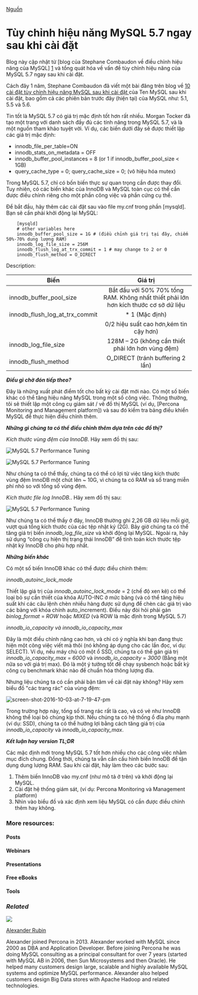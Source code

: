 
[Nguồn](https://www.percona.com/blog/2016/10/12/mysql-5-7-performance-tuning-immediately-after-installation/ "Permalink to MySQL 5.7 Performance Tuning Immediately After Installation")

# Tùy chỉnh hiệu năng MySQL 5.7 ngay sau khi cài đặt

Blog này cập nhật từ [blog của Stephane Combaudon về điều chỉnh hiệu năng của MySQL] [1] và tổng quát hóa về vấn đề tùy chỉnh hiệu năng của MySQL 5.7 ngay sau khi cài đặt.

Cách đây 1 năm, Stephane Combaudon đã viết một bài đăng trên blog về [10 cài đặt tùy chỉnh hiệu năng MySQL sau khi cài đặt ][1] của Ten MySQL sau khi cài đặt, bao gồm cả các phiên bản trước đây (hiện tại) của MySQL như: 5.1, 5.5 và 5.6.

Tin tốt là MySQL 5.7 có giá trị mặc định tốt hơn rất nhiều. Morgan Tocker đã tạo một trang với danh sách đầy đủ các tính năng trong MySQL 5.7, và là một nguồn tham khảo tuyệt vời. Ví dụ, các biến dưới đây sẽ được thiết lập các giá trị mặc định: 

* innodb_file_per_table=ON
* innodb_stats_on_metadata = OFF
* innodb_buffer_pool_instances = 8 (or 1 if innodb_buffer_pool_size < 1GB)
* query_cache_type = 0; query_cache_size = 0; (vô hiệu hóa mutex)

Trong MySQL 5.7, chỉ có bốn biến thực sự quan trọng cần được thay đổi. Tuy nhiên, có các biến khác của InnoDB và MySQL toàn cục có thể cần được điều chỉnh riêng cho một phần công việc và phần cứng cụ thể.

Để bắt đầu, hãy thêm các cài đặt sau vào file my.cnf trong phần [mysqld]. Bạn sẽ cần phải khởi động lại MySQL:

```
    [mysqld]
    # other variables here
    innodb_buffer_pool_size = 1G # (điều chỉnh giá trị tại đây, chiếm 50%-70% dung lượng RAM)
    innodb_log_file_size = 256M
    innodb_flush_log_at_trx_commit = 1 # may change to 2 or 0
    innodb_flush_method = O_DIRECT
```
Description:

| Biến |  Giá trị | 
| ------------- |:-------------:| 
| innodb_buffer_pool_size |  Bắt đầu với 50% 70% tổng RAM. Không nhất thiết phải lớn hơn kích thước cơ sở dữ liệu|  
| innodb_flush_log_at_trx_commit | * 1   (Mặc định) 
|                                |0/2 hiệu suất cao hơn,kém tin cậy hơn)|  
| innodb_log_file_size |  128M – 2G (không cần thiết phải lớn hơn vùng đệm) |  
| innodb_flush_method |  O_DIRECT (tránh buffering 2 lần) |  

_**Điều gì chờ đón tiếp theo?**_

Đây là những xuất phát điểm tốt cho bất kỳ cài đặt mới nào. Có một số biến khác có thể tăng hiệu năng MySQL trong một số công việc. Thông thường, tôi sẽ thiết lập một công cụ giám sát / vẽ đồ thị MySQL (ví dụ, [Percona Monitoring and Management platform]) và sau đó kiểm tra bảng điều khiển MySQL để thực hiện điều chỉnh thêm.

_**Những gì chúng ta có thể điều chỉnh thêm dựa trên các đồ thị?**_

_Kích thước vùng đệm của InnoDB_. Hãy xem đồ thị sau:

![MySQL 5.7 Performance Tuning][4]

![MySQL 5.7 Performance Tuning][5]

Như chúng ta có thể thấy, chúng ta có thể có lợi từ việc tăng kích thước vùng đệm InnoDB một chút lên ~ 10G, vì chúng ta có RAM và số trang miễn phí nhỏ so với tổng số vùng đệm.

_Kích thước file log InnoDB._. Hãy xem đồ thị sau:

![MySQL 5.7 Performance Tuning][6]

Như chúng ta có thể thấy ở đây, InnoDB thường ghi 2,26 GB dữ liệu mỗi giờ, vượt quá tổng kích thước của các tệp nhật ký (2G). Bây giờ chúng ta có thể tăng giá trị biến _innodb_log_file_size_ và khởi động lại MySQL. Ngoài ra, hãy sử dụng “công cụ hiện thị trạng thái InnoDB” để tính toán kích thước tệp nhật ký InnoDB cho phù hợp nhất.

_**Những biến khác**_

Có một số biến InnoDB khác có thể được điều chỉnh thêm:

_innodb_autoinc_lock_mode_

Thiết lập giá trị của _innodb_autoinc_lock_mode_ = 2 (chế độ xen kẽ) có thể loại bỏ sự cần thiết của khóa AUTO-INC ở mức bảng (và có thể tăng hiệu suất khi các câu lệnh chèn nhiều hàng được sử dụng để chèn các giá trị vào các bảng với khóa chính auto_increment). Điều này đòi hỏi phải gán  _binlog_format_ = _ROW_ hoặc _MIXED_ (và ROW là mặc định trong MySQL 5.7)

_innodb_io_capacity _và_ innodb_io_capacity_max_

Đây là một điều chỉnh nâng cao hơn, và chỉ có ý nghĩa khi bạn đang thực hiện một công việc viết mà thôi (nó không áp dụng cho các lần đọc, ví dụ: SELECT). Ví dụ, nếu máy chủ có một ổ SSD, chúng ta có thể gán giá trị _innodb_io_capacity_max_ = _6000_ và _innodb_io_capacity_ = _3000_ (Bằng một nữa so với giá trị max). Đó là một ý tưởng tốt để chạy sysbench hoặc bất kỳ công cụ benchmark khác nào để chuẩn hóa thông lượng đĩa.

Nhưng liệu chúng ta có cần phải bận tâm về cài đặt này không? Hãy xem biểu đồ "các trang rác" của vùng đệm:

![screen-shot-2016-10-03-at-7-19-47-pm][10]

Trong trường hợp này, tổng số trang rác rất là cao, và có vẻ như InnoDB không thể loại bỏ chúng kịp thời. Nếu chúng ta có hệ thống ổ đĩa phụ mạnh (ví dụ:  SSD), chúng ta có thể hưởng lợi bằng cách tăng giá trị của _innodb_io_capacity_ và _innodb_io_capacity_max_.

_**Kết luận hay version TL;DR**_

Các mặc định mới trong MySQL 5.7 tốt hơn nhiều cho các công việc nhằm mục đích chung. Đồng thời, chúng ta vẫn cần cấu hình biến InnoDB để tận dụng dung lượng RAM. Sau khi cài đặt, hãy làm theo các bước sau:

1. Thêm biến InnoDB vào my.cnf (như mô tả ở trên) và khởi động lại MySQL.
2. Cài đặt hệ thống giám sát, (ví dụ: Percona Monitoring và Management platform)
3. Nhìn vào biểu đồ và xác định xem liệu MySQL có cần được điều chỉnh thêm hay không.

### More resources:

#### Posts

#### Webinars

#### Presentations

#### Free eBooks

#### Tools

### _Related_

![][11]

[Alexander Rubin][12]

Alexander joined Percona in 2013. Alexander worked with MySQL since 2000 as DBA and Application Developer. Before joining Percona he was doing MySQL consulting as a principal consultant for over 7 years (started with MySQL AB in 2006, then Sun Microsystems and then Oracle). He helped many customers design large, scalable and highly available MySQL systems and optimize MySQL performance. Alexander also helped customers design Big Data stores with Apache Hadoop and related technologies.

[1]: https://www.percona.com/blog/2014/01/28/10-mysql-performance-tuning-settings-after-installation/
[2]: http://www.thecompletelistoffeatures.com/
[3]: http://pmmdemo.percona.com
[4]: https://www.percona.com/blog/wp-content/uploads/2016/10/Screen-Shot-2016-10-03-at-12.49.22-PM.png
[5]: https://www.percona.com/blog/wp-content/uploads/2016/10/Screen-Shot-2016-10-03-at-12.48.13-PM.png
[6]: https://www.percona.com/blog/wp-content/uploads/2016/10/Screen-Shot-2016-10-03-at-12.43.52-PM.png
[7]: https://www.percona.com/blog/2008/11/21/how-to-calculate-a-good-innodb-log-file-size/
[8]: http://dev.mysql.com/doc/refman/5.7/en/innodb-auto-increment-handling.html
[9]: http://dev.mysql.com/doc/refman/5.7/en/glossary.html#glos_dirty_page
[10]: https://www.percona.com/blog/wp-content/uploads/2016/10/Screen-Shot-2016-10-03-at-7.19.47-PM.png
[11]: https://secure.gravatar.com/avatar/79877aeedbd68531a30468cd771d5d07?s=84&d=mm&r=g
[12]: https://www.percona.com/blog/author/alexanderrubin/
